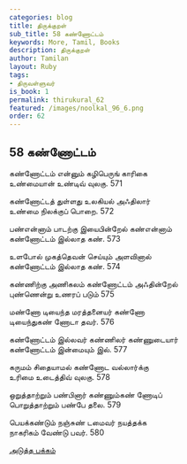 ```yaml
---
categories: blog
title: திருக்குறள்
sub_title: 58 கண்ணோட்டம்
keywords: More, Tamil, Books
description: திருக்குறள்
author: Tamilan
layout: Ruby
tags:
- திருவள்ளுவர்
is_book: 1
permalink: thirukural_62
featured: /images/noolkal_96_6.png
order: 62
---
```

## 58 கண்ணோட்டம்

கண்ணோட்டம் என்னும் கழிபெருங் காரிகை  
உண்மையான் உண்டிவ் வுலகு. 571

கண்ணோட்டத் துள்ளது உலகியல் அஃதிலார்  
உண்மை நிலக்குப் பொறை. 572

பண்என்னாம் பாடற்கு இயைபின்றேல் கண்என்னாம்  
கண்ணோட்டம் இல்லாத கண். 573

உளபோல் முகத்தெவன் செய்யும் அளவினால்  
கண்ணோட்டம் இல்லாத கண். 574

கண்ணிற்கு அணிகலம் கண்ணோட்டம் அஃதின்றேல்  
புண்ணென்று உணரப் படும் 575

மண்ணோ டியைந்த மரத்தனையர் கண்ணோ  
டியைந்துகண் ணோடா தவர். 576

கண்ணோட்டம் இல்லவர் கண்ணிலர் கண்ணுடையார்  
கண்ணோட்டம் இன்மையும் இல். 577

கருமம் சிதையாமல் கண்ணோட வல்லார்க்கு  
உரிமை உடைத்திவ் வுலகு. 578

ஒறுத்தாற்றும் பண்பினார் கண்ணும்கண் ணோடிப்  
பொறுத்தாற்றும் பண்பே தலை. 579

பெயக்கண்டும் நஞ்சுண் டமைவர் நயத்தக்க  
நாகரிகம் வேண்டு பவர். 580

[அடுத்த பக்கம்](thirukural_63)